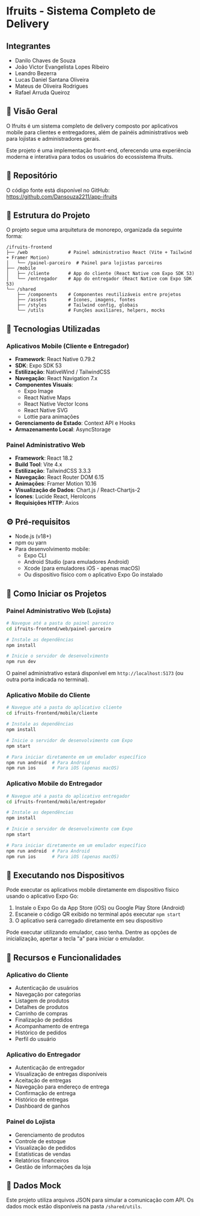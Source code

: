 # Ifruits - Sistema Completo de Delivery

## Integrantes
 - Danilo Chaves de Souza
 - João Victor Evangelista Lopes Ribeiro
 - Leandro Bezerra
 - Lucas Daniel Santana Oliveira
 - Mateus de Oliveira Rodrigues
 - Rafael Arruda Queiroz

## 📱 Visão Geral

O Ifruits é um sistema completo de delivery composto por aplicativos mobile para clientes e entregadores, além de painéis administrativos web para lojistas e administradores gerais.

Este projeto é uma implementação front-end, oferecendo uma experiência moderna e interativa para todos os usuários do ecossistema Ifruits.

## 🔗 Repositório

O código fonte está disponível no GitHub:
https://github.com/Dansouza2211/app-ifruits

## 🧰 Estrutura do Projeto

O projeto segue uma arquitetura de monorepo, organizada da seguinte forma:

```
/ifruits-frontend
├── /web               # Painel administrativo React (Vite + Tailwind + Framer Motion)
│   └── /painel-parceiro  # Painel para lojistas parceiros
├── /mobile
│   ├── /cliente       # App do cliente (React Native com Expo SDK 53)
│   └── /entregador    # App do entregador (React Native com Expo SDK 53)
└── /shared
    ├── /components    # Componentes reutilizáveis entre projetos
    ├── /assets        # Ícones, imagens, fontes
    ├── /styles        # Tailwind config, globais
    └── /utils         # Funções auxiliares, helpers, mocks
```

## 🚀 Tecnologias Utilizadas

### Aplicativos Mobile (Cliente e Entregador)

- **Framework**: React Native 0.79.2
- **SDK**: Expo SDK 53
- **Estilização**: NativeWind / TailwindCSS
- **Navegação**: React Navigation 7.x
- **Componentes Visuais**:
  - Expo Image
  - React Native Maps
  - React Native Vector Icons
  - React Native SVG
  - Lottie para animações
- **Gerenciamento de Estado**: Context API e Hooks
- **Armazenamento Local**: AsyncStorage

### Painel Administrativo Web

- **Framework**: React 18.2
- **Build Tool**: Vite 4.x
- **Estilização**: TailwindCSS 3.3.3
- **Navegação**: React Router DOM 6.15
- **Animações**: Framer Motion 10.16
- **Visualização de Dados**: Chart.js / React-Chartjs-2
- **Ícones**: Lucide React, HeroIcons
- **Requisições HTTP**: Axios

## ⚙️ Pré-requisitos

- Node.js (v18+)
- npm ou yarn
- Para desenvolvimento mobile:
  - Expo CLI
  - Android Studio (para emuladores Android)
  - Xcode (para emuladores iOS - apenas macOS)
  - Ou dispositivo físico com o aplicativo Expo Go instalado

## 🔧 Como Iniciar os Projetos

### Painel Administrativo Web (Lojista)

```bash
# Navegue até a pasta do painel parceiro
cd ifruits-frontend/web/painel-parceiro

# Instale as dependências
npm install

# Inicie o servidor de desenvolvimento
npm run dev
```

O painel administrativo estará disponível em `http://localhost:5173` (ou outra porta indicada no terminal).

### Aplicativo Mobile do Cliente

```bash
# Navegue até a pasta do aplicativo cliente
cd ifruits-frontend/mobile/cliente

# Instale as dependências
npm install

# Inicie o servidor de desenvolvimento com Expo
npm start

# Para iniciar diretamente em um emulador específico
npm run android  # Para Android
npm run ios      # Para iOS (apenas macOS)
```

### Aplicativo Mobile do Entregador

```bash
# Navegue até a pasta do aplicativo entregador
cd ifruits-frontend/mobile/entregador

# Instale as dependências
npm install

# Inicie o servidor de desenvolvimento com Expo
npm start

# Para iniciar diretamente em um emulador específico
npm run android  # Para Android
npm run ios      # Para iOS (apenas macOS)
```

## 📱 Executando nos Dispositivos

Pode executar os aplicativos mobile diretamente em dispositivo físico usando o aplicativo Expo Go:

1. Instale o Expo Go da App Store (iOS) ou Google Play Store (Android)
2. Escaneie o código QR exibido no terminal após executar `npm start`
3. O aplicativo será carregado diretamente em seu dispositivo

Pode executar utilizando emulador, caso tenha. Dentre as opções de inicialização, apertar a tecla "a" para iniciar o emulador.

## 🎨 Recursos e Funcionalidades

### Aplicativo do Cliente
- Autenticação de usuários
- Navegação por categorias
- Listagem de produtos
- Detalhes de produtos
- Carrinho de compras
- Finalização de pedidos
- Acompanhamento de entrega
- Histórico de pedidos
- Perfil do usuário

### Aplicativo do Entregador
- Autenticação de entregador
- Visualização de entregas disponíveis
- Aceitação de entregas
- Navegação para endereço de entrega
- Confirmação de entrega
- Histórico de entregas
- Dashboard de ganhos

### Painel do Lojista
- Gerenciamento de produtos
- Controle de estoque
- Visualização de pedidos
- Estatísticas de vendas
- Relatórios financeiros
- Gestão de informações da loja

## 🧪 Dados Mock

Este projeto utiliza arquivos JSON para simular a comunicação com API. Os dados mock estão disponíveis na pasta `/shared/utils`.
